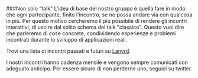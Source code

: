 ###Non solo "talk"
L'idea di base del nostro gruppo è quella fare in modo che ogni partecipante, finito l'incontro, se ne possa andare via con qualcosa in più. Per questo motivo cercheremo il più possibile di rendere gli incontri interattivi, di uscire dal solito schema del talk "classico".
Questo vuol dire che parleremo di cose concrete, condividendo esperienze e problemi incontrati durante lo sviluppo di applicazioni reali.

Trovi una lista di incontri passati e futuri su [Lanyrd](http://lanyrd.com/series/milano-js).

I nostri incontri hanno cadenza mensile e vengono sempre comunicati con adeguato anticipo. Per essere sicuro di non perderne uno, seguici su twitter.
